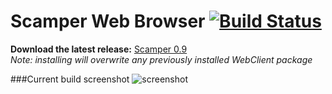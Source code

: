 Scamper Web Browser [![Build Status](https://travis-ci.org/SWTI2014/SWTI2014-Project-02.svg?branch=master)](https://travis-ci.org/SWTI2014/SWTI2014-Project-02)  
===================

**Download the latest release:** [Scamper 0.9](https://github.com/SWTI2014/SWTI2014-Project-02/releases/latest)  
*Note: installing will overwrite any previously installed WebClient package*

###Current build screenshot
![screenshot](https://swt-scamper.azurewebsites.net/screenshot/scamper.png)
